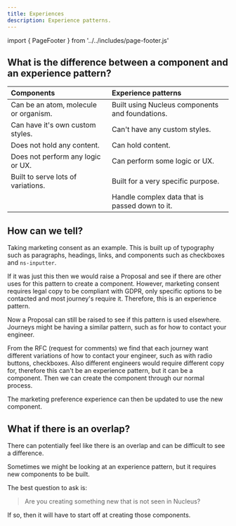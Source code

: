 ```yaml
---
title: Experiences
description: Experience patterns.
---
```


import { PageFooter } from '../../includes/page-footer.js'

## What is the difference between a component and an experience pattern?

| Components | Experience patterns |
| :---- | :----|
| Can be an atom, molecule or organism. | Built using Nucleus components and foundations. |
| Can have it's own custom styles. | Can't have any custom styles. |
| Does not hold any content. | Can hold content. |
| Does not perform any logic or UX. | Can perform some logic or UX. |
| Built to serve lots of variations. | Built for a very specific purpose. |
|  | Handle complex data that is passed down to it. |

## How can we tell?

Taking marketing consent as an example. This is built up of typography such as paragraphs, headings, links, and components such as checkboxes and `ns-inputter`.

If it was just this then we would raise a Proposal and see if there are other uses for this pattern to create a component. However, marketing consent requires legal copy to be compliant with GDPR, only specific options to be contacted and most journey's require it. Therefore, this is an experience pattern.

Now a Proposal can still be raised to see if this pattern is used elsewhere. Journeys might be having a similar pattern, such as for how to contact your engineer.

From the RFC (request for comments) we find that each journey want different variations of how to contact your engineer, such as with radio buttons, checkboxes. Also different engineers would require different copy for, therefore this can't be an experience pattern, but it can be a component. Then we can create the component through our normal process.

The marketing preference experience can then be updated to use the new component.

## What if there is an overlap?

There can potentially feel like there is an overlap and can be difficult to see a difference.

Sometimes we might be looking at an experience pattern, but it requires new components to be built.

The best question to ask is:

> Are you creating something new that is not seen in Nucleus?

If so, then it will have to start off at creating those components.

<PageFooter></PageFooter>

